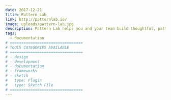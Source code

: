 ```yaml
---
date: 2017-12-21
title: Pattern Lab
link: http://patternlab.io/
image: uploads/pattern-lab.jpg
description: Pattern Lab helps you and your team build thoughtful, pattern-driven user interfaces using atomic design principles.
tags:
  - documentation
# ================================
# TOOLS CATEGORIES AVAILABLE
# ================================
# - design
# - development
# - documentation
# - frameworks
# - sketch
#   type: Plugin
#   type: Sketch File
# ================================
---
```

